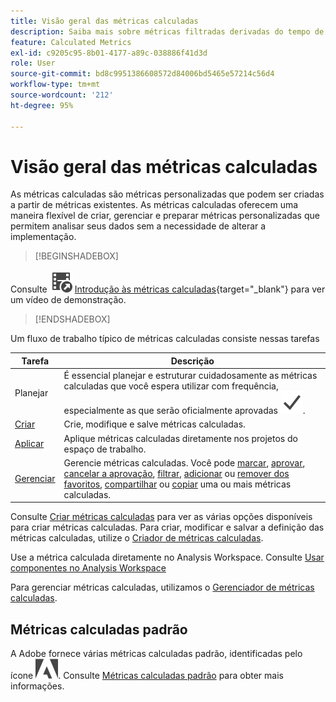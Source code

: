```yaml
---
title: Visão geral das métricas calculadas
description: Saiba mais sobre métricas filtradas derivadas do tempo de execução do relatório.
feature: Calculated Metrics
exl-id: c9205c95-8b01-4177-a89c-038886f41d3d
role: User
source-git-commit: bd8c9951386608572d84006bd5465e57214c56d4
workflow-type: tm+mt
source-wordcount: '212'
ht-degree: 95%

---
```


# Visão geral das métricas calculadas

As métricas calculadas são métricas personalizadas que podem ser criadas a partir de métricas existentes. As métricas calculadas oferecem uma maneira flexível de criar, gerenciar e preparar métricas personalizadas que permitem analisar seus dados sem a necessidade de alterar a implementação.



>[!BEGINSHADEBOX]

Consulte ![VideoCheckedOut](/help/assets/icons/VideoCheckedOut.svg) [Introdução às métricas calculadas](https://video.tv.adobe.com/v/31787/?quality=12&learn=on){target="_blank"} para ver um vídeo de demonstração.

>[!ENDSHADEBOX]

Um fluxo de trabalho típico de métricas calculadas consiste nessas tarefas

| Tarefa | Descrição |
| --- | --- |
| Planejar | É essencial planejar e estruturar cuidadosamente as métricas calculadas que você espera utilizar com frequência, especialmente as que serão oficialmente aprovadas ![Marca de verificação](/help/assets/icons/Checkmark.svg). |
| [Criar](/help/components/calc-metrics/cm-workflow/cm-build-metrics.md) | Crie, modifique e salve métricas calculadas. |
| [Aplicar](/help/components/use-components-in-workspace.md) | Aplique métricas calculadas diretamente nos projetos do espaço de trabalho. |
| [Gerenciar](/help/components/calc-metrics/cm-workflow/cm-manager.md) | Gerencie métricas calculadas. Você pode [marcar](/help/components/calc-metrics/cm-workflow/cm-tagging.md), [aprovar](/help/components/calc-metrics/cm-workflow/cm-approving.md), [cancelar a aprovação](/help/components/calc-metrics/cm-workflow/cm-approving.md), [filtrar](/help/components/calc-metrics/cm-workflow/cm-filter.md), [adicionar](/help/components/calc-metrics/cm-workflow/cm-favorite.md) ou [remover dos favoritos](/help/components/calc-metrics/cm-workflow/cm-favorite.md), [compartilhar](/help/components/calc-metrics/cm-workflow/cm-sharing.md) ou [copiar](/help/components/calc-metrics/cm-workflow/cm-copy.md) uma ou mais métricas calculadas. |

Consulte [Criar métricas calculadas](/help/components/calc-metrics/cm-workflow/cm-workflow.md) para ver as várias opções disponíveis para criar métricas calculadas. Para criar, modificar e salvar a definição das métricas calculadas, utilize o [Criador de métricas calculadas](cm-workflow/cm-build-metrics.md).

Use a métrica calculada diretamente no Analysis Workspace. Consulte [Usar componentes no Analysis Workspace](/help/components/use-components-in-workspace.md)

Para gerenciar métricas calculadas, utilizamos o [Gerenciador de métricas calculadas](cm-workflow/cm-manager.md).

## Métricas calculadas padrão

A Adobe fornece várias métricas calculadas padrão, identificadas pelo ícone ![AdobeLogoSmall](/help/assets/icons/AdobeLogoSmall.svg). Consulte [Métricas calculadas padrão](/help/components/calc-metrics/default-calcmetrics.md) para obter mais informações.
